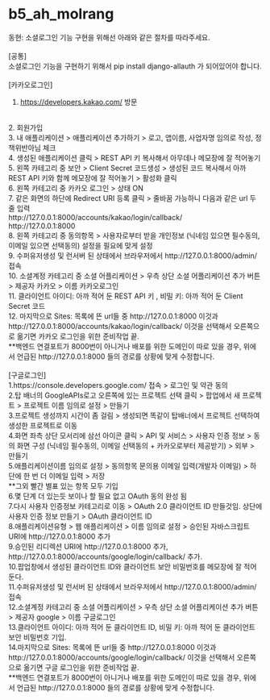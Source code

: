 # b5_ah_molrang


동현: 소셜로그인 기능 구현을 위해선 아래와 같은 절차를 따라주세요.
<br/>
<br/>
[공통]
<br/>
소셜로그인 기능을 구현하기 위해서 pip install django-allauth 가 되어있어야 합니다.
<br/>
<br/>
[카카오로그인]
<br/>
1. https://developers.kakao.com/ 방문
<br/>
2. 회원가입
<br/>
3. 내 애플리케이션 > 애플리케이션 추가하기 > 로고, 앱이름, 사업자명 임의로 작성, 정책위반아님 체크
<br/>
4. 생성된 애플리케이션 클릭 > REST API 키 복사해서 아무데나 메모장에 잘 적어놓기
<br/>
5. 왼쪽 카테고리 중 보안 > Client Secret 코드생성 > 생성된 코드 복사해서 아까 REST API 키와 함께 메모장에 잘 적어놓기 > 활성화 클릭
<br/>
6. 왼쪽 카테고리 중 카카오 로그인 > 상태 ON
<br/>
7. 같은 화면의 하단에 Redirect URI 등록 클릭 > 줄바꿈 가능하니 다음과 같은 url 두 줄 입력
<br/>
http://127.0.0.1:8000/accounts/kakao/login/callback/
<br/>
http://127.0.0.1:8000
<br/>
8. 왼쪽 카테고리 중 동의항목 > 사용자로부터 받을 개인정보 (닉네임 있으면 필수동의, 이메일 있으면 선택동의) 설정을 필요에 맞게 설정
<br/>
9. 수퍼유저생성 및 런서버 된 상태에서 브라우저에서 http://127.0.0.1:8000/admin/ 접속
<br/>
10. 소셜계정 카테고리 중 소셜 어플리케이션 > 우측 상단 소셜 어플리케이션 추가 버튼 > 제공자 카카오 > 이름 카카오로그인
<br/>
11. 클라이언트 아이디: 아까 적어 둔 REST API 키 , 비밀 키: 아까 적어 둔 Client Secret 코드
<br/>
12. 마지막으로 Sites: 목록에 뜬 url들 중 http://127.0.0.1:8000 이것과 http://127.0.0.1:8000/accounts/kakao/login/callback/ 이것을 선택해서 오른쪽으로 옮기면 카카오 로그인을 위한 준비작업 끝.
<br/>
**백엔드 연결포트가 8000번이 아니거나 배포를 위한 도메인이 따로 있을 경우, 위에서 언급된 http://127.0.0.1:8000 들의 경로를 상황에 맞게 수정합니다.
<br/>
<br/>
[구글로그인]
<br/>
1.https://console.developers.google.com/ 접속 > 로그인 및 약관 동의
<br/>
2.탑 배너의 GoogleAPIs로고 오른쪽에 있는 프로젝트 선택 클릭 > 팝업에서 새 프로젝트 > 프로젝트 이름 임의로 설정 > 만들기
<br/>
3.프로젝트 생성까지 시간이 좀 걸림 > 생성되면 똑같이 탑배너에서 프로젝트 선택하여 생성한 프로젝트로 이동
<br/>
4.화면 좌측 상단 모서리에 삼선 아이콘 클릭 > API 및 서비스 > 사용자 인증 정보 > 동의 화면 구성 (닉네임 필수동의, 이메일 선택동의 + 카카오로부터 제공받기) > 외부 > 만들기
<br/>
5.애플리케이션이름 임의로 설정 > 동의항목 문의용 이메일 입력(개발자 이메일) > 하단에 한 번 더 이메일 입력 > 저장
<br/>
**그외 빨간 별표 있는 항목 모두 기입
<br/>
6.몇 단계 더 있는듯 보이나 할 필요 없고 OAuth 동의 완성 됨
<br/>
7.다시 사용자 인증정보 카테고리로 이동 > OAuth 2.0 클라이언트 ID 만들것임. 상단에 사용자 인증 정보 만들기 > OAuth 클라이언트 ID
<br/>
8.애플리케이션유형 > 웹 애플리케이션 > 이름 임의로 설정 > 승인된 자바스크립트 URI에 http://127.0.0.1:8000 추가
<br/>
9.승인된 리디렉션 URI에 http://127.0.0.1:8000 추가, http://127.0.0.1:8000/accounts/google/login/callback/ 추가.
<br/>
10.팝업창에서 생성된 클라이언트 ID와 클라이언트 보안 비밀번호를 메모장에 잘 적어둔다.
<br/>
11.수퍼유저생성 및 런서버 된 상태에서 브라우저에서 http://127.0.0.1:8000/admin/ 접속
<br/>
12.소셜계정 카테고리 중 소셜 어플리케이션 > 우측 상단 소셜 어플리케이션 추가 버튼 > 제공자 google > 이름 구글로그인
<br/>
13.클라이언트 아이디: 아까 적어 둔 클라이언트 ID, 비밀 키: 아까 적어 둔 클라이언트 보안 비밀번호 기입.
<br/>
14.마지막으로 Sites: 목록에 뜬 url들 중 http://127.0.0.1:8000 이것과 http://127.0.0.1:8000/accounts/google/login/callback/ 이것을 선택해서 오른쪽으로 옮기면 구글 로그인을 위한 준비작업 끝.
<br/>
**백엔드 연결포트가 8000번이 아니거나 배포를 위한 도메인이 따로 있을 경우, 위에서 언급된 http://127.0.0.1:8000 들의 경로를 상황에 맞게 수정합니다.
<br/>

